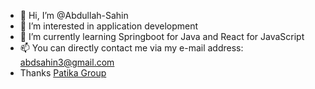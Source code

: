 - 👋 Hi, I’m @Abdullah-Sahin
- 👀 I’m interested in application development
- 🌱 I’m currently learning Springboot for Java and React for JavaScript
- 📫 You can directly contact me via my e-mail address: abdsahin3@gmail.com
- Thanks [Patika Group](https://app.patika.dev/)

<!---
Abdullah-Sahin/Abdullah-Sahin is a ✨ special ✨ repository because its `README.md` (this file) appears on your GitHub profile.
You can click the Preview link to take a look at your changes.
--->

